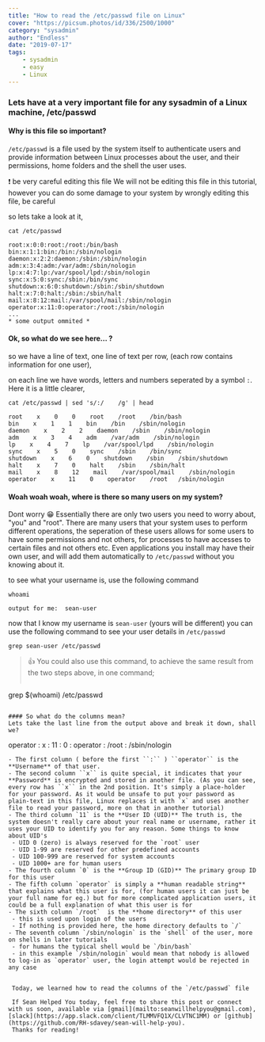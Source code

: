 ```yaml
---
title: "How to read the /etc/passwd file on Linux"
cover: "https://picsum.photos/id/336/2500/1000"
category: "sysadmin"
author: "Endless"
date: "2019-07-17"
tags:
    - sysadmin
    - easy
    - Linux
---
```


### Lets have at a very important file for any sysadmin of a Linux machine, /etc/passwd

#### Why is this file so important?
``/etc/passwd`` is a file used by the system itself to authenticate users and provide information between Linux processes about the user, and their permissions, home folders and the shell the user uses.

❗️ be very careful editing this file We will not be editing this file in this tutorial, however you can do some damage to your system by wrongly editing this file, be careful

so lets take a look at it,
```
cat /etc/passwd

root:x:0:0:root:/root:/bin/bash
bin:x:1:1:bin:/bin:/sbin/nologin
daemon:x:2:2:daemon:/sbin:/sbin/nologin
adm:x:3:4:adm:/var/adm:/sbin/nologin
lp:x:4:7:lp:/var/spool/lpd:/sbin/nologin
sync:x:5:0:sync:/sbin:/bin/sync
shutdown:x:6:0:shutdown:/sbin:/sbin/shutdown
halt:x:7:0:halt:/sbin:/sbin/halt
mail:x:8:12:mail:/var/spool/mail:/sbin/nologin
operator:x:11:0:operator:/root:/sbin/nologin
...
* some output ommited *
```

#### Ok, so what do we see here... ?

so we have a line of text, one line of text per row, (each row contains information for one user),

on each line we have words, letters and numbers seperated by a symbol ``:``. Here it is a little clearer,
```
cat /etc/passwd | sed 's/:/    /g' | head

root    x    0    0    root    /root    /bin/bash
bin    x    1    1    bin    /bin    /sbin/nologin
daemon    x    2    2    daemon    /sbin    /sbin/nologin
adm    x    3    4    adm    /var/adm    /sbin/nologin
lp    x    4    7    lp    /var/spool/lpd    /sbin/nologin
sync    x    5    0    sync    /sbin    /bin/sync
shutdown    x    6    0    shutdown    /sbin    /sbin/shutdown
halt    x    7    0    halt    /sbin    /sbin/halt
mail    x    8    12    mail    /var/spool/mail    /sbin/nologin
operator    x    11    0    operator    /root   /sbin/nologin
```
#### Woah woah woah, where is there so many users on my system?
Dont worry 😁 Essentially there are only two users you need to worry about, "you" and "root".
There are many users that your system uses to perform different operations, the seperation of these users allows for some users to have some permissions and not others, for processes to have accesses to certain files and not others etc. Even applications you install may have their own user, and will add them automatically to `/etc/passwd` without you knowing about it.

to see what your username is, use the following command
```
whoami

output for me:  sean-user
```

now that I know my username is ``sean-user`` (yours will be different) you can use the following command to see your user details in ``/etc/passwd``

```
grep sean-user /etc/passwd
```

> 👍 You could also use this command, to achieve the same result from the two steps above, in one command;
>
> ```
grep $(whoami) /etc/passwd
```

#### So what do the columns mean?
Lets take the last line from the output above and break it down, shall we?

```
operator : x : 11 : 0 : operator : /root : /sbin/nologin
```
- The first column ( before the first ``:`` ) ``operator`` is the **Username** of that user.
- The second column ``x`` is quite special, it indicates that your **Password** is encrypted and stored in another file. (As you can see, every row has ``x`` in the 2nd position. It's simply a place-holder for your password. As it would be unsafe to put your password as plain-text in this file, Linux replaces it with `x` and uses another file to read your password, more on that in another tutorial)
- The third column `11` is the **User ID (UID)** The truth is, the system doesn't really care about your real name or username, rather it uses your UID to identify you for any reason. Some things to know about UID's
 - UID 0 (zero) is always reserved for the `root` user
 - UID 1-99 are reserved for other predefined accounts
 - UID 100-999 are reserved for system accounts
 - UID 1000+ are for human users
- The fourth column `0` is the **Group ID (GID)** The primary group ID for this user
- The fifth column `operator` is simply a **human readable string** that explains what this user is for, (for human users it can just be your full name for eg.) but for more complicated application users, it could be a full explanation of what this user is for
- The sixth column `/root`  is the **home directory** of this user  
 - this is used upon login of the users
 - If nothing is provided here, the home directory defaults to `/`
- The seventh column `/sbin/nologin` is the `shell` of the user, more on shells in later tutorials
 - for humans the typical shell would be `/bin/bash`
 - in this example `/sbin/nologin` would mean that nobody is allowed to log-in as `operator` user, the login attempt would be rejected in any case


 Today, we learned how to read the columns of the `/etc/passwd` file

 If Sean Helped You today, feel free to share this post or connect with us soon, available via [gmail](mailto:seanwillhelpyou@gmail.com), [slack](https://app.slack.com/client/TLMMVFQ1X/CLVTNC1MM) or [github](https://github.com/RH-sdavey/sean-will-help-you).
 Thanks for reading!
